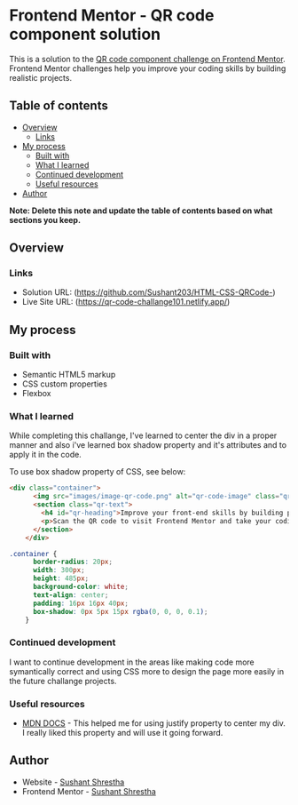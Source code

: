 # Frontend Mentor - QR code component solution

This is a solution to the [QR code component challenge on Frontend Mentor](https://www.frontendmentor.io/challenges/qr-code-component-iux_sIO_H). Frontend Mentor challenges help you improve your coding skills by building realistic projects. 

## Table of contents

- [Overview](#overview)
  - [Links](#links)
- [My process](#my-process)
  - [Built with](#built-with)
  - [What I learned](#what-i-learned)
  - [Continued development](#continued-development)
  - [Useful resources](#useful-resources)
- [Author](#author)

**Note: Delete this note and update the table of contents based on what sections you keep.**

## Overview

### Links

- Solution URL: (https://github.com/Sushant203/HTML-CSS-QRCode-)
- Live Site URL: (https://qr-code-challange101.netlify.app/)

## My process

### Built with

- Semantic HTML5 markup
- CSS custom properties
- Flexbox

### What I learned

While completing this challange, I've learned to center the div in a proper manner and also i've learned box shadow property and it's attributes and to apply it in the code.

To use box shadow property of CSS, see below:

```html
<div class="container">
      <img src="images/image-qr-code.png" alt="qr-code-image" class="qr-img">
      <section class="qr-text">
        <h4 id="qr-heading">Improve your front-end skills by building projects</h4>
        <p>Scan the QR code to visit Frontend Mentor and take your coding skills to the next level</p>
      </section>
    </div>
```
```css
.container {
      border-radius: 20px;
      width: 300px;
      height: 485px;
      background-color: white;
      text-align: center;
      padding: 16px 16px 40px;
      box-shadow: 0px 5px 15px rgba(0, 0, 0, 0.1);
    }
```

### Continued development

I want to continue development in the areas like making code more symantically correct and using CSS more to design the page more easily in the future challange projects.


### Useful resources

- [MDN DOCS](https://developer.mozilla.org/en-US/docs/Web/CSS/justify-content) - This helped me for using justify property to center my div. I really liked this property and will use it going forward.


## Author

- Website - [Sushant Shrestha](https://github.com/Sushant203/HTML-CSS-QRCode-)
- Frontend Mentor - [Sushant Shrestha](https://www.frontendmentor.io/profile/Sushant203)

